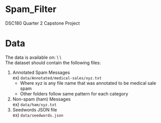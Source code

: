 # Spam_Filter
DSC180 Quarter 2 Capstone Project

# Data
The data is available on: <ADD LINK> \ \ \
The dataset should contain the following files:
1) Annotated Spam Messages \
  ex) ```data/Annotated/medical-sales/xyz.txt```
    * Where xyz is any file name that was annotated to be medical sale spam
    * Other folders follow same pattern for each category
2) Non-spam (ham) Messages \
  ex) ```data/ham/xyz.txt```
3) Seedwords JSON file \
  ex) ```data/seedwords.json```

